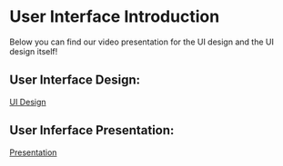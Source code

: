 # User Interface Introduction 

Below you can find our video presentation for the UI design and the UI design itself!

## **User Interface Design**: 
[UI Design]([https://marvelapp.com/project/6883941](https://marvelapp.com/prototype/30b2jabg))

## **User Inferface Presentation**:
[Presentation](https://youtu.be/dKp60V98RJQ)
